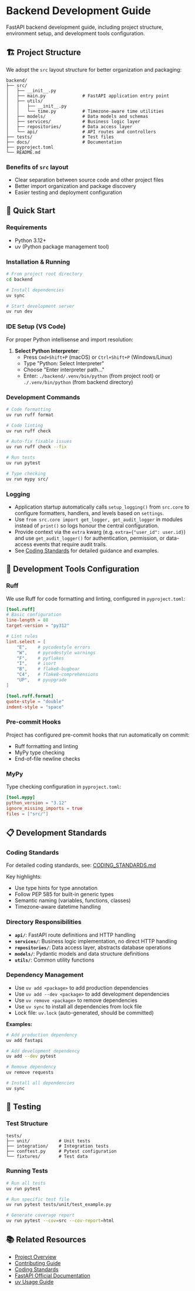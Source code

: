 # Backend Development Guide

FastAPI backend development guide, including project structure, environment setup, and development tools configuration.

## 🏗️ Project Structure

We adopt the `src` layout structure for better organization and packaging:

```
backend/
├── src/
│   ├── __init__.py
│   ├── main.py              # FastAPI application entry point
│   ├── utils/
│   │   ├── __init__.py
│   │   └── time.py          # Timezone-aware time utilities
│   ├── models/              # Data models and schemas
│   ├── services/            # Business logic layer
│   ├── repositories/        # Data access layer
│   └── api/                 # API routes and controllers
├── tests/                   # Test files
├── docs/                    # Documentation
├── pyproject.toml
└── README.md
```

### Benefits of `src` layout
- Clear separation between source code and other project files
- Better import organization and package discovery
- Easier testing and deployment configuration

## 🚀 Quick Start

### Requirements
- Python 3.12+
- uv (Python package management tool)

### Installation & Running
```bash
# From project root directory
cd backend

# Install dependencies
uv sync

# Start development server
uv run dev
```

### IDE Setup (VS Code)
For proper Python intellisense and import resolution:

1. **Select Python Interpreter**:
   - Press `Cmd+Shift+P` (macOS) or `Ctrl+Shift+P` (Windows/Linux)
   - Type "Python: Select Interpreter"
   - Choose "Enter interpreter path..."
   - Enter: `./backend/.venv/bin/python` (from project root) or `./.venv/bin/python` (from backend directory)

### Development Commands
```bash
# Code formatting
uv run ruff format

# Code linting
uv run ruff check

# Auto-fix fixable issues
uv run ruff check --fix

# Run tests
uv run pytest

# Type checking
uv run mypy src/
```

### Logging
- Application startup automatically calls `setup_logging()` from `src.core` to configure formatters, handlers, and levels based on `settings`.
- Use `from src.core import get_logger, get_audit_logger` in modules instead of `print()` so logs honour the central configuration.
- Provide context via the `extra` kwarg (e.g. `extra={"user_id": user.id}`) and use `get_audit_logger()` for authentication, permission, or data-access events that require audit trails.
- See [Coding Standards](docs/CODING_STANDARDS.md#8-logging) for detailed guidance and examples.

## 🔧 Development Tools Configuration

### Ruff
We use Ruff for code formatting and linting, configured in `pyproject.toml`:

```toml
[tool.ruff]
# Basic configuration
line-length = 88
target-version = "py312"

# Lint rules
lint.select = [
    "E",    # pycodestyle errors
    "W",    # pycodestyle warnings
    "F",    # pyflakes
    "I",    # isort
    "B",    # flake8-bugbear
    "C4",   # flake8-comprehensions
    "UP",   # pyupgrade
]

[tool.ruff.format]
quote-style = "double"
indent-style = "space"
```

### Pre-commit Hooks
Project has configured pre-commit hooks that run automatically on commit:
- Ruff formatting and linting
- MyPy type checking
- End-of-file newline checks

### MyPy
Type checking configuration in `pyproject.toml`:

```toml
[tool.mypy]
python_version = "3.12"
ignore_missing_imports = true
files = ["src/"]
```

## 📋 Development Standards

### Coding Standards
For detailed coding standards, see: [CODING_STANDARDS.md](docs/CODING_STANDARDS.md)

Key highlights:
- Use type hints for type annotation
- Follow PEP 585 for built-in generic types
- Semantic naming (variables, functions, classes)
- Timezone-aware datetime handling

### Directory Responsibilities
- **`api/`**: FastAPI route definitions and HTTP handling
- **`services/`**: Business logic implementation, no direct HTTP handling
- **`repositories/`**: Data access layer, abstracts database operations
- **`models/`**: Pydantic models and data structure definitions
- **`utils/`**: Common utility functions

### Dependency Management
- Use `uv add <package>` to add production dependencies
- Use `uv add --dev <package>` to add development dependencies
- Use `uv remove <package>` to remove dependencies
- Use `uv sync` to install all dependencies from lock file
- Lock file: `uv.lock` (auto-generated, should be committed)

**Examples:**
```bash
# Add production dependency
uv add fastapi

# Add development dependency
uv add --dev pytest

# Remove dependency
uv remove requests

# Install all dependencies
uv sync
```

## 🧪 Testing

### Test Structure
```
tests/
├── unit/           # Unit tests
├── integration/    # Integration tests
├── conftest.py     # Pytest configuration
└── fixtures/       # Test data
```

### Running Tests
```bash
# Run all tests
uv run pytest

# Run specific test file
uv run pytest tests/unit/test_example.py

# Generate coverage report
uv run pytest --cov=src --cov-report=html
```

## 📚 Related Resources

- [Project Overview](../README.md)
- [Contributing Guide](../CONTRIBUTING.md)
- [Coding Standards](docs/CODING_STANDARDS.md)
- [FastAPI Official Documentation](https://fastapi.tiangolo.com/)
- [uv Usage Guide](https://docs.astral.sh/uv/)
